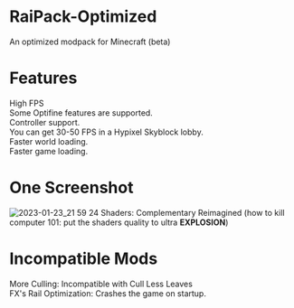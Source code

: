 # RaiPack-Optimized
An optimized modpack for Minecraft (beta)

# Features
High FPS <br />
Some Optifine features are supported. <br />
Controller support. <br />
You can get 30-50 FPS in a Hypixel Skyblock lobby. <br />
Faster world loading. <br />
Faster game loading. <br />

# One Screenshot
![2023-01-23_21 59 24](https://user-images.githubusercontent.com/64755433/214203713-e43420ef-538d-454d-9012-87dd3ec6408e.png)
Shaders: Complementary Reimagined (how to kill computer 101: put the shaders quality to ultra **EXPLOSION**) <br />

# Incompatible Mods
More Culling: Incompatible with Cull Less Leaves <br />
FX's Rail Optimization: Crashes the game on startup. <br />
